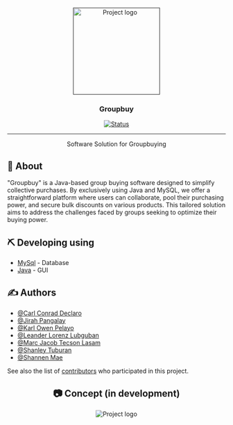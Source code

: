 <p align="center">
  <a href="" rel="noopener">
 <img width=200px height=200px src =https://i.imgur.com/EoOVqHx.png alt="Project logo"></a>
</p>

<h3 align="center">Groupbuy</h3>

<div align="center">

[![Status](https://img.shields.io/badge/status-active-success.svg)]()

</div>

---

<p align="center"> Software Solution for Groupbuying
    <br> 
</p>


## 🧐 About <a name = "about"></a>

"Groupbuy" is a Java-based group buying software designed to simplify collective purchases. By exclusively using Java and MySQL, we offer a straightforward platform where users can collaborate, pool their purchasing power, and secure bulk discounts on various products. This tailored solution aims to address the challenges faced by groups seeking to optimize their buying power.


## ⛏️ Developing using<a name = "DEVELOPING USING"></a>

- [MySql](https://www.MySql.com/) - Database
- [Java](https://java.com/) - GUI

## ✍️ Authors <a name = "authors"></a>

- [@Carl Conrad Declaro]()
- [@Jirah Pangalay]()
- [@Karl Owen Pelayo]()
- [@Leander Lorenz Lubguban]()
- [@Marc Jacob Tecson Lasam]()
- [@Shanley Tuburan]()
- [@Shannen Mae]()

See also the list of [contributors](https://github.com/GroupBuyAdmin/GroupbuyApp/graphs/contributors) who participated in this project.

<h2 align = "center">📷 Concept (in development) </h2>
<div align = "center">
  <img src = https://i.imgur.com/yjZz95m.png alt="Project logo"></a>
</div>